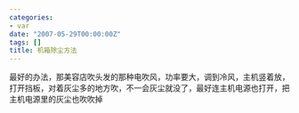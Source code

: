 ```yaml
---
categories:
- var
date: "2007-05-29T00:00:00Z"
tags: []
title: 机箱除尘方法
---
```


最好的办法，那美容店吹头发的那种电吹风，功率要大，调到冷风，主机竖着放，打开挡板，对着灰尘多的地方吹，不一会灰尘就没了，最好连主机电源也打开，把主机电源里的灰尘也吹吹掉
